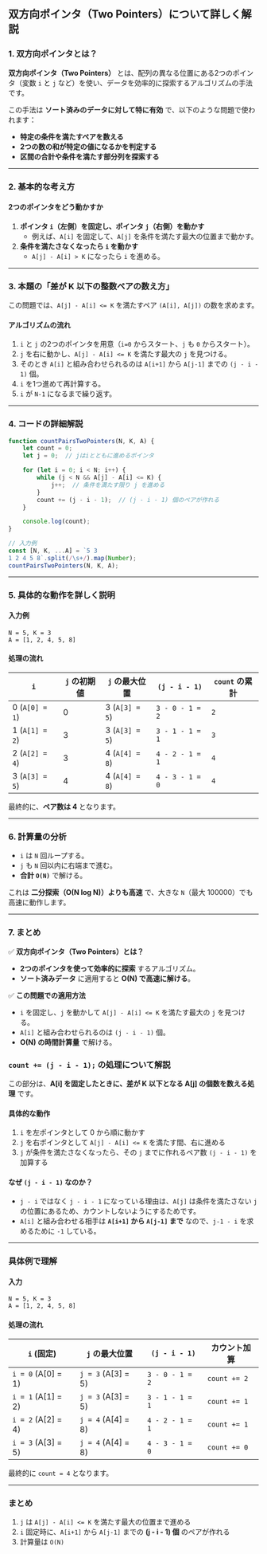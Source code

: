 ## **双方向ポインタ（Two Pointers）について詳しく解説**
### **1. 双方向ポインタとは？**
**双方向ポインタ（Two Pointers）** とは、配列の異なる位置にある2つのポインタ（変数 `i` と `j` など）を使い、データを効率的に探索するアルゴリズムの手法です。

この手法は **ソート済みのデータに対して特に有効** で、以下のような問題で使われます：
- **特定の条件を満たすペアを数える**
- **2つの数の和が特定の値になるかを判定する**
- **区間の合計や条件を満たす部分列を探索する**

---

### **2. 基本的な考え方**
#### **2つのポインタをどう動かすか**
1. **ポインタ `i`（左側）を固定し、ポインタ `j`（右側）を動かす**
   - 例えば、`A[i]` を固定して、`A[j]` を条件を満たす最大の位置まで動かす。
2. **条件を満たさなくなったら `i` を動かす**
   - `A[j] - A[i] > K` になったら `i` を進める。

---

### **3. 本題の「差が K 以下の整数ペアの数え方」**
この問題では、`A[j] - A[i] <= K` を満たすペア `(A[i], A[j])` の数を求めます。

#### **アルゴリズムの流れ**
1. `i` と `j` の2つのポインタを用意（`i=0` からスタート、`j` も `0` からスタート）。
2. `j` を右に動かし、`A[j] - A[i] <= K` を満たす最大の `j` を見つける。
3. そのとき `A[i]` と組み合わせられるのは `A[i+1]` から `A[j-1]` までの `(j - i - 1)` 個。
4. `i` を1つ進めて再計算する。
5. `i` が `N-1` になるまで繰り返す。

---

### **4. コードの詳細解説**
```javascript
function countPairsTwoPointers(N, K, A) {
    let count = 0;
    let j = 0;  // jはiとともに進めるポインタ

    for (let i = 0; i < N; i++) {
        while (j < N && A[j] - A[i] <= K) {
            j++;  // 条件を満たす限り j を進める
        }
        count += (j - i - 1);  // (j - i - 1) 個のペアが作れる
    }

    console.log(count);
}

// 入力例
const [N, K, ...A] = `5 3
1 2 4 5 8`.split(/\s+/).map(Number);
countPairsTwoPointers(N, K, A);
```

---

### **5. 具体的な動作を詳しく説明**
#### **入力例**
```
N = 5, K = 3
A = [1, 2, 4, 5, 8]
```

#### **処理の流れ**
| `i` | `j` の初期値 | `j` の最大位置 | `(j - i - 1)` | `count` の累計 |
|----|----|----|----|----|
| 0 (`A[0] = 1`) | 0 | 3 (`A[3] = 5`) | `3 - 0 - 1 = 2` | `2` |
| 1 (`A[1] = 2`) | 3 | 3 (`A[3] = 5`) | `3 - 1 - 1 = 1` | `3` |
| 2 (`A[2] = 4`) | 3 | 4 (`A[4] = 8`) | `4 - 2 - 1 = 1` | `4` |
| 3 (`A[3] = 5`) | 4 | 4 (`A[4] = 8`) | `4 - 3 - 1 = 0` | `4` |

最終的に、**ペア数は 4** となります。

---

### **6. 計算量の分析**
- `i` は `N` 回ループする。
- `j` も `N` 回以内に右端まで進む。
- **合計 `O(N)`** で解ける。

これは **二分探索（O(N log N)）よりも高速** で、大きな `N`（最大 100000）でも高速に動作します。

---

### **7. まとめ**
✅ **双方向ポインタ（Two Pointers）とは？**  
- **2つのポインタを使って効率的に探索** するアルゴリズム。
- **ソート済みデータ** に適用すると **O(N) で高速に解ける**。

✅ **この問題での適用方法**
- `i` を固定し、`j` を動かして `A[j] - A[i] <= K` を満たす最大の `j` を見つける。
- `A[i]` と組み合わせられるのは `(j - i - 1)` 個。
- **O(N) の時間計算量** で解ける。

### **`count += (j - i - 1);` の処理について解説**
この部分は、**A[i] を固定したときに、差が K 以下となる A[j] の個数を数える処理** です。

#### **具体的な動作**
1. `i` を左ポインタとして 0 から順に動かす
2. `j` を右ポインタとして `A[j] - A[i] <= K` を満たす間、右に進める
3. `j` が条件を満たさなくなったら、その `j` までに作れるペア数 `(j - i - 1)` を加算する

#### **なぜ `(j - i - 1)` なのか？**
- `j - i` ではなく `j - i - 1` になっている理由は、`A[j]` は条件を満たさない `j` の位置にあるため、カウントしないようにするためです。
- `A[i]` と組み合わせる相手は **`A[i+1]` から `A[j-1]` まで** なので、`j-1 - i` を求めるために `-1` している。

---

### **具体例で理解**
#### **入力**
```
N = 5, K = 3
A = [1, 2, 4, 5, 8]
```

#### **処理の流れ**
| `i` (固定) | `j` の最大位置 | `(j - i - 1)` | カウント加算 |
|------------|--------------|--------------|-------------|
| `i = 0` (A[0] = 1) | `j = 3` (A[3] = 5) | `3 - 0 - 1 = 2` | `count += 2` |
| `i = 1` (A[1] = 2) | `j = 3` (A[3] = 5) | `3 - 1 - 1 = 1` | `count += 1` |
| `i = 2` (A[2] = 4) | `j = 4` (A[4] = 8) | `4 - 2 - 1 = 1` | `count += 1` |
| `i = 3` (A[3] = 5) | `j = 4` (A[4] = 8) | `4 - 3 - 1 = 0` | `count += 0` |

最終的に `count = 4` となります。

---

### **まとめ**
1. `j` は `A[j] - A[i] <= K` を満たす最大の位置まで進める
2. `i` 固定時に、`A[i+1]` から `A[j-1]` までの **(j - i - 1) 個** のペアが作れる
3. 計算量は `O(N)`
